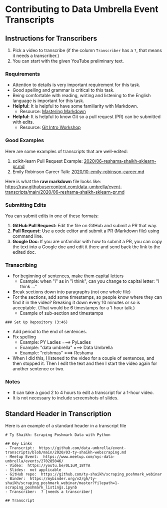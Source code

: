 # Contributing to Data Umbrella Event Transcripts

## Instructions for Transcribers

1. Pick a video to transcribe (if the column `Transcriber` has a `?`, that means it needs a transcriber.)
1. You can start with the given YouTube preliminary text.

### Requirements
- Attention to details is very important requirement for this task.
- Good spelling and grammar is critical to this task.
- Being comfortable with reading, writing and listening to the English language is important for this task.
- **Helpful:**  It is helpful to have some familiarity with Markdown. 
  - Resource:  [Mastering Markdown](https://github.com/reshamas/ds_resources/blob/master/markdown/mastering_markdown.md) 
- **Helpful:**  It is helpful to know Git so a pull request (PR) can be submitted with edits.
  - Resource:  [Git Intro Workshop](https://github.com/reshamas/git-intro-workshop)
  
### Good Examples 
Here are some examples of transcripts that are well-edited:
1.  scikit-learn Pull Request Example:  [2020/06-reshama-shaikh-sklearn-pr.md](2020/06-reshama-shaikh-sklearn-pr.md)
2.  Emily Robinson Career Talk:  [2020/10-emily-robinson-career.md](2020/10-emily-robinson-career.md)

Here is what the **raw markdown** file looks like:  
https://raw.githubusercontent.com/data-umbrella/event-transcripts/main/2020/06-reshama-shaikh-sklearn-pr.md

### Submitting Edits
You can submit edits in one of these formats:  
1. **GitHub Pull Request:** Edit the file on GitHub and submit a PR that way.
1. **Pull Request:** Use a code editor and submit a PR (Markdown file) using command line.  
1. **Google Doc:**  If you are unfamiliar with how to submit a PR, you can copy the text into a Google doc and edit it there and send back the link to the edited doc.

### Transcribing
- For beginning of sentences, make them capital letters
  - Example:  when "i" as in "i think", can you change to capital letter:  "I think ..."  
- Break sections down into paragraphs (not one whole file)
- For the sections, add some timestamps, so people know where they can find it in the video?  Breaking it down every 10 minutes or so is acceptable. (That would be 6 timestamps for a 1-hour talk.)   
  - Example of sub-section and timestamps
```text
### Set Up Repository (3:46)
```
- Add period to the end of sentences.  
- Fix spelling
  - Example:  PY Ladies  ===>  PyLadies
  - Example: "data umbrella" ===> Data Umbrella
  - Example: "reishmas" ===> Reshama
- When I did this, I listened to the video for a couple of sentences, and then stopped it.  Then I edit the text and then I start the video again for another sentence or two. 

### Notes
- It can take a good 2 to 4 hours to edit a transcript for a 1-hour video.  
- It is not necessary to include screenshots of slides.


## Standard Header in Transcription
Here is an example of a standard header in a transcript file

```text
# Ty Shaikh: Scraping Poshmark Data with Python

## Key Links
- Transcript:  https://github.com/data-umbrella/event-transcripts/blob/main/2020/03-ty-shaikh-webscraping.md
- Meetup Event:  https://www.meetup.com/nyc-data-umbrella/events/270285046/
- Video:  https://youtu.be/0L1uM_18TTA
- Slides:  not applicable
- GitHub repo:  https://github.com/ty-shaikh/scraping_poshmark_webinar
- Binder:  https://mybinder.org/v2/gh/ty-shaikh/scraping_poshmark_webinar/master?filepath=1-scraping_poshmark_listings.ipynb
- Transcriber:  ? [needs a transcriber]

## Transcript
```
